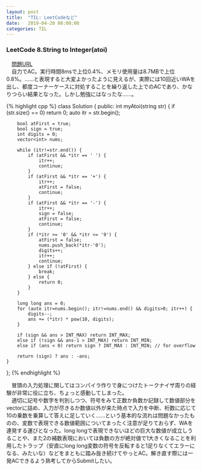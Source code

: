 ```yaml
---
layout: post
title:  "TIL: LeetCodeなど"
date:   2019-04-20 00:00:00
categories: TIL
---
```


### LeetCode 8.String to Integer(atoi)
　[問題URL](https://leetcode.com/problems/string-to-integer-atoi/)  
　自力でAC。実行時間8msで上位0.4%、メモリ使用量は8.7MBで上位0.8%。……と表現すると大変よかったように見えるが、実際には10回近いWAを出し、都度コーナーケースに対処することを繰り返した上でのACであり、かなりつらい結果となった。しかし勉強にはなったな……。  

{% highlight cpp %}
class Solution {
public:
    int myAtoi(string str) {
        if (str.size() == 0) return 0;
        auto itr = str.begin();
        
        bool atFirst = true;
        bool sign = true;
        int digits = 0;
        vector<int> nums;
        
        while (itr!=str.end()) {
            if (atFirst && *itr == ' ') {
                itr++;
                continue;
            }
            if (atFirst && *itr == '+') {
                itr++;
                atFirst = false;
                continue;
            }
            if (atFirst && *itr == '-') {
                itr++;
                sign = false;
                atFirst = false;
                continue;
            }
            if (*itr >= '0' && *itr <= '9') {
                atFirst = false;
                nums.push_back(*itr-'0');
                digits++;
                itr++;
                continue;
            } else if (!atFirst) {
                break;
            } else {
                return 0;
            }
        }
        
        long long ans = 0;
        for (auto itr=nums.begin(); itr!=nums.end() && digits>0; itr++) {
            digits--;
            ans += (*itr) * pow(10, digits);
        }
        
        if (sign && ans > INT_MAX) return INT_MAX;
        else if (!sign && ans-1 > INT_MAX) return INT_MIN;
        else if (ans < 0) return sign ? INT_MAX : INT_MIN; // for overflow
        
        return (sign) ? ans : -ans;
    }
};
{% endhighlight %}

　冒頭の入力処理に関してはコンパイラ作りで身につけたトークナイザ周りの経験が非常に役に立ち、ちょっと感動してしまった。  
　適切に記号や数字を判別しつつ、符号をみて正数か負数か記録して数値部分をvectorに詰め、入力が尽きるか数値以外が来た時点で入力を中断、桁数に応じて10の乗数を乗算して答えに足していく……という基本的な流れは問題なかったものの、変数で表現できる数値範囲についてまったく注意が足りておらず、WAを連発する運びとなった。long longで表現できないほどの巨大な数値が成立しうることや、また2の補数表現においては負数の方が絶対値で1大きくなることを利用したトラップ（安直にlong long変数の符号を反転すると1足りなくてエラーになる、みたいな）などをまともに踏み抜き続けてやっとAC。解き直す際には一発ACできるよう熟考してからSubmitしたい。
